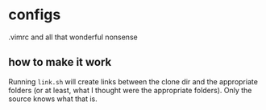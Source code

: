# configs
.vimrc and all that wonderful nonsense

## how to make it work
Running `link.sh` will create links between the clone dir and the appropriate folders (or at least,
what I thought were the appropriate folders). Only the source knows what that is.

